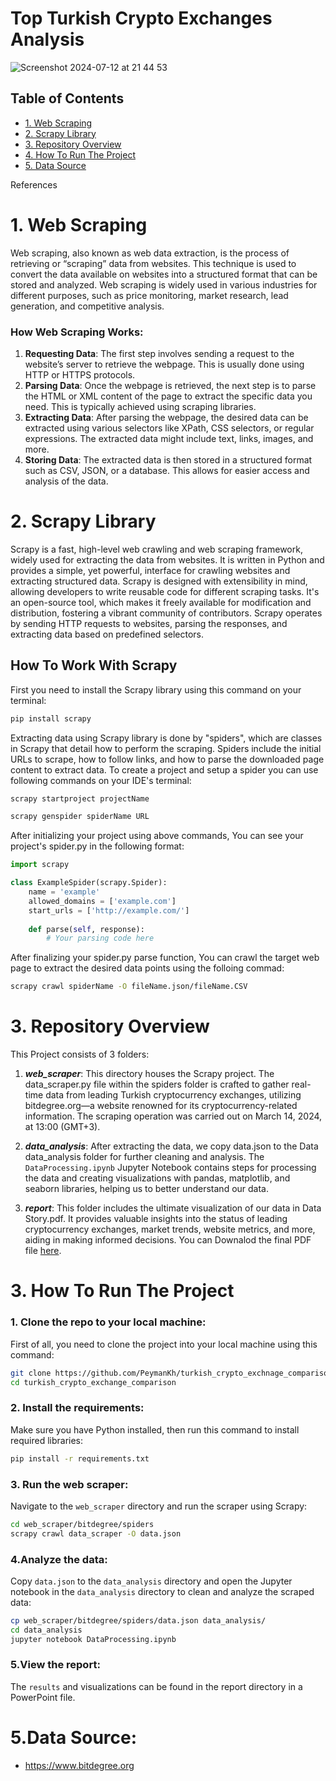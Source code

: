 # Top Turkish Crypto Exchanges Analysis

![Screenshot 2024-07-12 at 21 44 53](https://github.com/user-attachments/assets/7cb0c2fa-c1e7-4a8c-89f9-e9c701a1bfcb)


## Table of Contents
- [1. Web Scraping](#WebScraping)
- [2. Scrapy Library](#Scrapy)
- [3. Repository Overview](#Repository)
- [4. How To Run The Project](#run)
- [5. Data Source](#References)

References

<a name="WebScraping"></a>
# 1. Web Scraping
Web scraping, also known as web data extraction, is the process of retrieving or “scraping” data from websites. This technique is used to convert the data available on websites into a structured format that can be stored and analyzed. Web scraping is widely used in various industries for different purposes, such as price monitoring, market research, lead generation, and competitive analysis.

### How Web Scraping Works:
1. **Requesting Data**: The first step involves sending a request to the website’s server to retrieve the webpage. This is usually done using HTTP or HTTPS protocols.
2. **Parsing Data**: Once the webpage is retrieved, the next step is to parse the HTML or XML content of the page to extract the specific data you need. This is typically achieved using scraping libraries.
3. **Extracting Data**: After parsing the webpage, the desired data can be extracted using various selectors like XPath, CSS selectors, or regular expressions. The extracted data might include text, links, images, and more.
4. **Storing Data**: The extracted data is then stored in a structured format such as CSV, JSON, or a database. This allows for easier access and analysis of the data.


<a name="Scrapy"></a>
# 2. Scrapy Library
Scrapy is a fast, high-level web crawling and web scraping framework, widely used for extracting the data from websites. It is written in Python and provides a simple, yet powerful, interface for crawling websites and extracting structured data. Scrapy is designed with extensibility in mind, allowing developers to write reusable code for different scraping tasks. It's an open-source tool, which makes it freely available for modification and distribution, fostering a vibrant community of contributors. Scrapy operates by sending HTTP requests to websites, parsing the responses, and extracting data based on predefined selectors.

## How To Work With Scrapy
First you need to install the Scrapy library using this command on your terminal:
```sh
pip install scrapy
```

Extracting data using Scrapy library is done by "spiders", which are classes in Scrapy that detail how to perform the scraping. Spiders include the initial URLs to scrape, how to follow links, and how to parse the downloaded page content to extract data. To create a project and setup a spider you can use following commands on your IDE's terminal:
```sh
scrapy startproject projectName
```
```sh
scrapy genspider spiderName URL
```

After initializing your project using above commands, You can see your project's spider.py in the following format:

```python
import scrapy

class ExampleSpider(scrapy.Spider):
    name = 'example'
    allowed_domains = ['example.com']
    start_urls = ['http://example.com/']
    
    def parse(self, response):
        # Your parsing code here
```

After finalizing your spider.py parse function, You can crawl the target web page to extract the desired data points using the folloing commad:
```sh
scrapy crawl spiderName -O fileName.json/fileName.CSV
```


<a name="Repository"></a>
# 3. Repository Overview
This Project consists of 3 folders:

1. ***web_scraper***: This directory houses the Scrapy project. The data_scraper.py file within the spiders folder is crafted to gather real-time data from leading Turkish cryptocurrency exchanges, utilizing bitdegree.org—a website renowned for its cryptocurrency-related information. The scraping operation was carried out on March 14, 2024, at 13:00 (GMT+3). 

2. ***data_analysis***:
After extracting the data, we copy data.json to the Data data_analysis folder for further cleaning and analysis. The `DataProcessing.ipynb` Jupyter Notebook contains steps for processing the data and creating visualizations with pandas, matplotlib, and seaborn libraries, helping us to better understand our data.

2. ***report***: This folder includes the ultimate visualization of our data in Data Story.pdf. It provides valuable insights into the status of leading cryptocurrency exchanges, market trends, website metrics, and more, aiding in making informed decisions. You can Downalod the final PDF file [here](https://github.com/user-attachments/files/16198465/report.pdf).

<a name="run"></a>
# 3.  How To Run The Project

### 1. Clone the repo to your local machine:
First of all, you need to clone the project into your local machine using this command:
```sh
git clone https://github.com/PeymanKh/turkish_crypto_exchnage_comparison.git
cd turkish_crypto_exchange_comparison
```

### 2. Install the requirements:
Make sure you have Python installed, then run this command to install required libraries:
```sh
pip install -r requirements.txt
```

### 3. Run the web scraper:
Navigate to the `web_scraper` directory and run the scraper using Scrapy:
```sh
cd web_scraper/bitdegree/spiders
scrapy crawl data_scraper -O data.json
```

### 4.Analyze the data:
Copy `data.json` to the `data_analysis` directory and open the Jupyter notebook in the `data_analysis` directory to clean and analyze the scraped data:
```sh
cp web_scraper/bitdegree/spiders/data.json data_analysis/
cd data_analysis
jupyter notebook DataProcessing.ipynb
```

### 5.View the report:

The `results` and visualizations can be found in the report directory in a PowerPoint file.


<a name="References"></a>
# 5.Data Source:
- https://www.bitdegree.org


